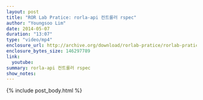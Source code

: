 ```yaml
---
layout: post
title: "ROR Lab Pratice: rorla-api 컨트롤러 rspec"
author: "Youngsoo Lim"
date: 2014-05-07
duration: "13:07"
type: "video/mp4"
enclosure_url: http://archive.org/download/rorlab-pratice/rorlab-pratice-20140507.mp4
enclosure_bytes_size: 146297789
link:
  youtube: 
summary: rorla-api 컨트롤러 rspec
show_notes:
---
```


{% include post_body.html %}
